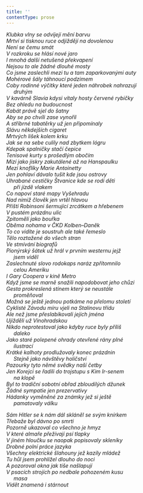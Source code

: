 ```yaml
---
title: ''
contentType: prose
---
```


<section>

_Klubka vlny se odvíjejí mění barvu  
Mrtví si tisknou ruce odjíždějí na dovolenou  
Není se čemu smát  
V rozkroku se hlásí nové jaro  
I mnohá další netušená překvapení  
Nejsou to ale žádné dlouhé mosty  
Co jsme zaslechli mezi tu a tam zaparkovanými auty  
Mohérové šály táhnoucí podzimem  
Coby rodinné výčitky které jeden náhrobek nahrazují  
     druhým  
V kavárně Slavia kdysi vítaly hosty červené rybičky  
Bez ohledu na budoucnost  
Kabát právě sjel do šatny  
Aby se po chvíli zase vynořil  
A stříbrné tabatěrky už jen připomínaly  
Slávu někdejších cigaret  
Mrtvých lišek kolem krku  
Jak se na sebe culily nad zbytkem lógru  
Kdepak spalničky stačí čepice  
Tenisové kurty s prošedlým obočím  
Mizí jako jiskry zakutálené až na Hanspaulku  
Mezi knoflíky Marie Antoinetty  
Jen pohlaví dávalo tušit kde jsou ostrovy  
Uhrabané cestičky Štvanice kde se rodí děti  
     při jízdě vlakem  
Co napoví staré mapy Vyšehradu  
Nad nimiž člověk jen vrtěl hlavou  
Příští Robinsoni šermující zrcátkem a hřebenem  
V pustém prázdnu ulic  
Zpitomělí jako bouřka  
Oběma nohama v ČKD Kolben–Daněk  
To co vidíte je soustruh ale také řemeslo  
Tělo roztažené do všech stran  
Ve stmívání biografů  
Pionýrský šátek už hrál v prvním westernu jejž  
     jsem viděl  
Zaslechnuté slovo rodokaps naráz zpřítomnilo  
     celou Ameriku  
I Gary Coopera v kině Metro  
Když jsme se marně snažili napodobovat jeho chůzi  
Gesta prokreslená stínem který se neustále  
     proměňoval  
Možná se ještě jednou potkáme na přelomu století  
Cyklisté Závodu míru vjeli na Stalinovu třídu  
Ale než jsme přeslabikovali jejich jména  
Ujížděli už Vinohradskou  
Nikdo neprotestoval jako kdyby ruce byly příliš  
     daleko  
Jako staré polepené ohrady otevřené rány plné  
     ilustrací  
Krátké kalhoty prodlužovaly konec prázdnin  
     Stejně jako návštěvy holičství  
Pazourky tyto němé svědky naší četby  
Jen Korejci se řadili do trojstupu s Kim Ir-senem  
     na klopě  
Byl to tradiční sobotní obřad zbloudilých džunek  
Žádné sympatie jen prezervativy  
Hádanky vyměněné za známky jež si ještě  
     pamatovaly válku_

</section>

<section>

_Sám Hitler se k nám dál skláněl se svým knírkem  
Třebaže byl dávno po smrti  
Pozorně ukazoval co všechno je hmyz  
V které almaře přežívají psí tlapky  
V jiném hloučku se naopak popisovaly skleníky  
Drobné polní práce jazyka  
Všechny elektrické šlahouny jež kazily mládež  
Tu hůl jsem prohlížel dlouho do noci  
A pozoroval okna jak tiše našlapují  
V psacích strojích po nedbale pohozeném kusu  
     masa  
Vidět znamená i stárnout_

</section>
